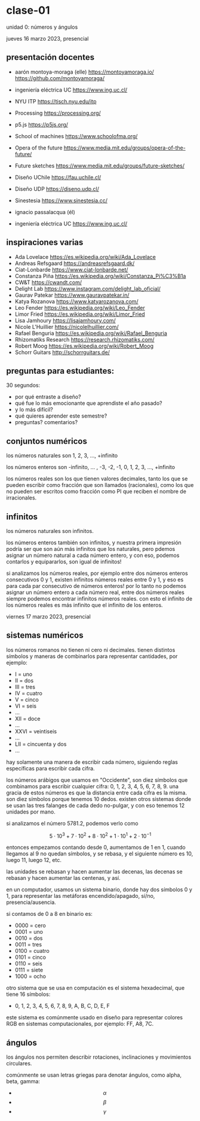 # clase-01

unidad 0: números y ángulos

jueves 16 marzo 2023, presencial

## presentación docentes

- aarón montoya-moraga (elle) https://montoyamoraga.io/ https://github.com/montoyamoraga/
- ingeniería eléctrica UC https://www.ing.uc.cl/
- NYU ITP https://tisch.nyu.edu/itp
- Processing https://processing.org/
- p5.js https://p5js.org/
- School of machines https://www.schoolofma.org/
- Opera of the future https://www.media.mit.edu/groups/opera-of-the-future/
- Future sketches https://www.media.mit.edu/groups/future-sketches/
- Diseño UChile https://fau.uchile.cl/
- Diseño UDP https://diseno.udp.cl/
- Sinestesia https://www.sinestesia.cc/

- ignacio passalacqua (él)
- ingeniería eléctrica UC https://www.ing.uc.cl/

## inspiraciones varias

- Ada Lovelace https://es.wikipedia.org/wiki/Ada_Lovelace
- Andreas Refsgaard https://andreasrefsgaard.dk/
- Ciat-Lonbarde https://www.ciat-lonbarde.net/
- Constanza Piña https://es.wikipedia.org/wiki/Constanza_Pi%C3%B1a
- CW&T https://cwandt.com/
- Delight Lab https://www.instagram.com/delight_lab_oficial/
- Gaurav Patekar https://www.gauravpatekar.in/
- Katya Rozanova https://www.katyarozanova.com/
- Leo Fender https://es.wikipedia.org/wiki/Leo_Fender
- Limor Fried https://es.wikipedia.org/wiki/Limor_Fried
- Lisa Jamhoury https://lisajamhoury.com/
- Nicole L'Huillier https://nicolelhuillier.com/
- Rafael Benguria https://es.wikipedia.org/wiki/Rafael_Benguria
- Rhizomatiks Research https://research.rhizomatiks.com/
- Robert Moog https://es.wikipedia.org/wiki/Robert_Moog
- Schorr Guitars http://schorrguitars.de/

## preguntas para estudiantes:

30 segundos:

- por qué entraste a diseño?
- qué fue lo más emocionante que aprendiste el año pasado?
- y lo más difícil?
- qué quieres aprender este semestre?
- preguntas? comentarios?

## conjuntos numéricos

los números naturales son 1, 2, 3, ..., +infinito

los números enteros son -infinito, ... , -3, -2, -1, 0, 1, 2, 3, ..., +infinito

los números reales son los que tienen valores decimales, tanto los que se pueden escribir como fracción que son llamados (racionales), como los que no pueden ser escritos como fracción como PI que reciben el nombre de irracionales.

## infinitos

los números naturales son infinitos.

los números enteros también son infinitos, y nuestra primera impresión podría ser que son aún más infinitos que los naturales, pero pdemos asignar un número natural a cada número entero, y con eso, podemos contarlos y equipararlos, son igual de infinitos!

si analizamos los números reales, por ejemplo entre dos números enteros consecutivos 0 y 1, existen infinitos números reales entre 0 y 1, y eso es para cada par consecutivo de números enteros! por lo tanto no podemos asignar un número entero a cada número real, entre dos números reales siempre podemos encontrar infinitos números reales. con esto el infinito de los números reales es más infinito que el infinito de los enteros.

viernes 17 marzo 2023, presencial

## sistemas numéricos

los números romanos no tienen ni cero ni decimales. tienen distintos símbolos y maneras de combinarlos para representar cantidades, por ejemplo:

- I = uno
- II = dos
- III = tres
- IV = cuatro
- V = cinco
- VI = seis
- ...
- XII = doce
- ...
- XXVI = veintiseis
- ...
- LII = cincuenta y dos
- ...

hay solamente una manera de escribir cada número, siguiendo reglas específicas para escribir cada cifra.

los números arábigos que usamos en "Occidente", son diez símbolos que combinamos para escribir cualquier cifra: 0, 1, 2, 3, 4, 5, 6, 7, 8, 9. una gracia de estos números es que la distancia entre cada cifra es la misma. son diez símbolos porque tenemos 10 dedos. existen otros sistemas donde se usan las tres falanges de cada dedo no-pulgar, y con eso tenemos 12 unidades por mano.

si analizamos el número 5781.2, podemos verlo como

$$5 \cdot 10^{3} + 7 \cdot 10^{2} + 8 \cdot 10^{2} + 1 \cdot 10^{1} + 2 \cdot 10^{-1}$$

entonces empezamos contando desde 0, aumentamos de 1 en 1, cuando llegamos al 9 no quedan símbolos, y se rebasa, y el siguiente número es 10, luego 11, luego 12, etc.

las unidades se rebasan y hacen aumentar las decenas, las decenas se rebasan y hacen aumentar las centenas, y así.

en un computador, usamos un sistema binario, donde hay dos símbolos 0 y 1, para representar las metáforas encendido/apagado, sí/no, presencia/ausencia.

si contamos de 0 a 8 en binario es:

- 0000 = cero
- 0001 = uno
- 0010 = dos
- 0011 = tres
- 0100 = cuatro
- 0101 = cinco
- 0110 = seis
- 0111 = siete
- 1000 = ocho

otro sistema que se usa en computación es el sistema hexadecimal, que tiene 16 símbolos:

- 0, 1, 2, 3, 4, 5, 6, 7, 8, 9, A, B, C, D, E, F

este sistema es comúnmente usado en diseño para representar colores RGB en sistemas computacionales, por ejemplo: FF, A8, 7C.

## ángulos

los ángulos nos permiten describir rotaciones, inclinaciones y movimientos circulares.

comúnmente se usan letras griegas para denotar ángulos, como alpha, beta, gamma:

- $$\alpha$$
- $$\beta$$
- $$\gamma$$
